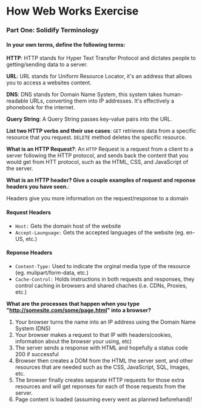 # How Web Works Exercise

### Part One: Solidify Terminology
#### **In your own terms, define the following terms:**

**HTTP**: HTTP stands for Hyper Text Transfer Protocol and dictates people to getting/sending data to a server.

**URL**: URL stands for Uniform Resource Locator, it's an address that allows you to access a websites content.

**DNS**: DNS stands for Domain Name System, this system takes human-readable URLs, converting them into IP addresses. It's effectively a phonebook for the internet.

**Query String**: A Query String passes key-value pairs into the URL.

**List two HTTP verbs and their use cases**: `GET` retrieves data from a specific resource that you request. `DELETE` method deletes the specific resource.

**What is an HTTP Request?**: An `HTTP` Request is a request from a client to a server following the HTTP protocol, and sends back the content that you would get from HTT protocol, such as the HTML, CSS, and JavaScript of the server.

**What is an HTTP header? Give a couple examples of request and reponse headers you have seen.**:

Headers give you more information on the request/response to a domain 
#### Request Headers
- `Host:` Gets the domain host of the website
- `Accept-Launguage:` Gets the accepted languages of the website (eg. en-US, etc.)
#### Reponse Headers
- `Content-Type:` Used to indicate the orginal media type of the resource (eg. mulipart/form-data, etc.)
- `Cache-Control:` Holds instructions in both requests and responses, they control caching in browsers and shared chaches (i.e. CDNs, Proxies, etc.)

**What are the processes that happen when you type "http://somesite.com/some/page.html" into a browser?**

1. Your browser turns the name into an IP address using the Domain Name System (DNS)
2. Your browser makes a request to that IP with headers(cookies, information about the browser your using, etc)
3. The server sends a response with HTML and hopefully a status code 200 if successful
4. Browser then creates a DOM from the HTML the server sent, and other resources that are needed such as the CSS, JavaScript, SQL, Images, etc.
5. The browser finally creates separate HTTP requests for those extra resources and will get reponses for each of those requests from the server.
6. Page content is loaded (assuming every went as planned beforehand)!
